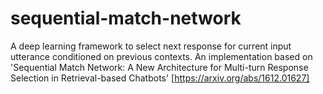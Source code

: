 # sequential-match-network
A deep learning framework to select next response for current input utterance conditioned on previous contexts. An implementation based on 'Sequential Match Network: A New Architecture for Multi-turn Response Selection in Retrieval-based Chatbots' [https://arxiv.org/abs/1612.01627]
